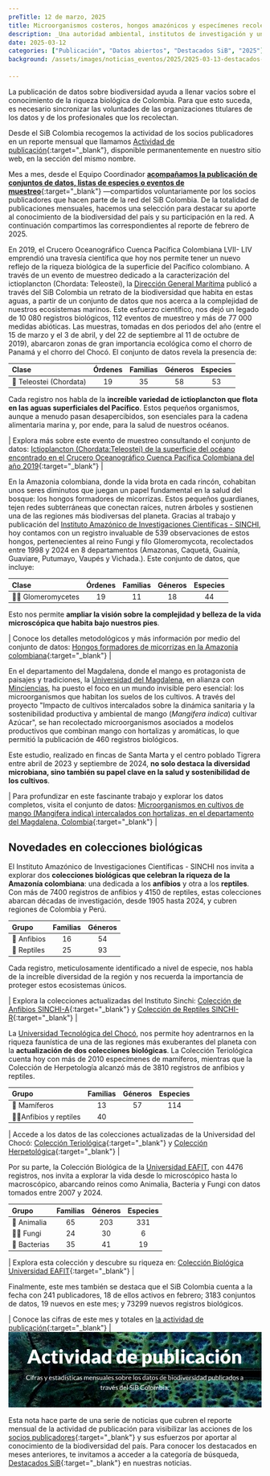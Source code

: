 ```yaml
---
preTitle: 12 de marzo, 2025
title: Microorganismos costeros, hongos amazónicos y especímenes recolectados entre los destacados de febrero
description: _Una autoridad ambiental, institutos de investigación y universidades sobresalieron en febrero con la actualización de conjuntos de datos y colecciones biológicas._
date: 2025-03-12
categories: ["Publicación", "Datos abiertos", "Destacados SiB", "2025"]
background: /assets/images/noticias_eventos/2025/2025-03-13-destacados-febrero-2025.png

---
```


La publicación de datos sobre biodiversidad ayuda a llenar vacíos sobre el conocimiento de la riqueza biológica de Colombia. Para que esto suceda, es necesario sincronizar las voluntades de las organizaciones titulares de los datos y de los profesionales que los recolectan.

Desde el SiB Colombia recogemos la actividad de los socios publicadores en un reporte mensual que llamamos [Actividad de publicación](https://biodiversidad.co/comunidad/actividad-de-publicacion/){:target="_blank"}, disponible permanentemente en nuestro sitio web, en la sección del mismo nombre.

Mes a mes, desde el Equipo Coordinador **[acompañamos la publicación de conjuntos de datos, listas de especies o eventos de muestreo](https://biodiversidad.co/compartir/guia-para-publicar/)**{:target="_blank"} —compartidos voluntariamente por los socios publicadores que hacen parte de la red del SiB Colombia. De la totalidad de publicaciones mensuales, hacemos una selección para destacar su aporte al conocimiento de la biodiversidad del país y su participación en la red. A continuación compartimos las correspondientes al reporte de febrero de 2025.

En 2019, el Crucero Oceanográfico Cuenca Pacífica Colombiana LVII- LIV emprendió una travesía científica que hoy nos permite tener un nuevo reflejo de la riqueza biológica de la superficie del Pacífico colombiano. A través de un evento de muestreo dedicado a la caracterización del ictioplancton (Chordata: Teleostei), la [Dirección General Marítima](https://www.dimar.mil.co/) publicó a través del SiB Colombia un retrato de la biodiversidad que habita en estas aguas, a partir de un conjunto de datos que nos acerca a la complejidad de nuestros ecosistemas marinos. Este esfuerzo científico, nos dejó un legado de 10 080 registros biológicos, 112 eventos de muestreo y más de 77 000 medidas abióticas. Las muestras, tomadas en dos periodos del año (entre el 15 de marzo y el 3 de abril, y del 22 de septiembre al 11 de octubre de 2019), abarcaron zonas de gran importancia ecológica como el chorro de Panamá y el chorro del Chocó. El conjunto de datos revela la presencia de:

| **Clase** | **Órdenes** | **Familias** | **Géneros** | **Especies** |
|:---|:---:|:---:|:---:|:---:|
| 🌊 Teleostei (Chordata) | 19 | 35 | 58 | 53 |

Cada registro nos habla de la **increíble variedad de ictioplancton que flota en las aguas superficiales del Pacífico**. Estos pequeños organismos, aunque a menudo pasan desapercibidos, son esenciales para la cadena alimentaria marina y, por ende, para la salud de nuestros océanos.

| Explora más sobre este evento de muestreo consultando el conjunto de datos: [Ictioplancton (Chordata:Teleostei) de la superficie del océano encontrado en el Crucero Oceanográfico Cuenca Pacífica Colombiana del año 2019](https://biodiversidad.co/data/?datasetKey=0351c504-ba44-4ce7-b9ce-27b9109a8c8b){:target="_blank"} |

En la Amazonia colombiana, donde la vida brota en cada rincón, cohabitan unos seres diminutos que juegan un papel fundamental en la salud del bosque: los hongos formadores de micorrizas. Estos pequeños guardianes, tejen redes subterráneas que conectan raíces, nutren árboles y sostienen una de las regiones más biodiversas del planeta. Gracias al trabajo y publicación del [Instituto Amazónico de Investigaciones Científicas - SINCHI](https://sinchi.org.co/), hoy contamos con un registro invaluable de 539 observaciones de estos hongos, pertenecientes al reino Fungi y filo Glomeromycota, recolectados entre 1998 y 2024 en 8 departamentos (Amazonas, Caquetá, Guainía, Guaviare, Putumayo, Vaupés y Vichada.). Este conjunto de datos, que incluye:

| **Clase** | **Órdenes** | **Familias** | **Géneros** | **Especies** |
|:---|:---:|:---:|:---:|:---:|
| 🍄‍🟫 Glomeromycetes | 19 | 11 | 18 | 44 |

Esto nos permite **ampliar la visión sobre la complejidad y belleza de la vida microscópica que habita bajo nuestros pies**.

| Conoce los detalles metodológicos y más información por medio del conjunto de datos: [Hongos formadores de micorrizas en la Amazonia colombiana](https://biodiversidad.co/data/?datasetKey=feb767e5-21e6-4581-ba02-95e2922d1d39){:target="_blank"} |

En el departamento del Magdalena, donde el mango es protagonista de paisajes y tradiciones, la [Universidad del Magdalena](https://unimagdalena.edu.co/), en alianza con [Minciencias](https://minciencias.gov.co/), ha puesto el foco en un mundo invisible pero esencial: los microorganismos que habitan los suelos de los cultivos. A través del proyecto "Impacto de cultivos intercalados sobre la dinámica sanitaria y la sostenibilidad productiva y ambiental de mango (*Mangifera indica*) cultivar Azúcar", se han recolectado microorganismos asociados a modelos productivos que combinan mango con hortalizas y aromáticas, lo que permitió la publicación de 460 registros biológicos.

Este estudio, realizado en fincas de Santa Marta y el centro poblado Tigrera entre abril de 2023 y septiembre de 2024, **no solo destaca la diversidad microbiana, sino también su papel clave en la salud y sostenibilidad de los cultivos**.

| Para profundizar en este fascinante trabajo y explorar los datos completos, visita el conjunto de datos: [Microorganismos en cultivos de mango (Mangifera indica) intercalados con hortalizas, en el departamento del Magdalena, Colombia](https://biodiversidad.co/data/?datasetKey=a23f93ea-216b-47e1-bb31-cdab05525c0f){:target="_blank"} |

## Novedades en colecciones biológicas

El Instituto Amazónico de Investigaciones Científicas - SINCHI nos invita a explorar dos **colecciones biológicas que celebran la riqueza de la Amazonía colombiana**: una dedicada a los **anfibios** y otra a los **reptiles**. Con más de 7400 registros de anfibios y 4150 de reptiles, estas colecciones abarcan décadas de investigación, desde 1905 hasta 2024, y cubren regiones de Colombia y Perú.

| **Grupo** | **Familias** | **Géneros** |
|:---|:---:|:---:|
| 🐸 Anfibios | 16 | 54 | 
| 🦎 Reptiles | 25 | 93 |

Cada registro, meticulosamente identificado a nivel de especie, nos habla de la increíble diversidad de la región y nos recuerda la importancia de proteger estos ecosistemas únicos.

| Explora la colecciones actualizadas del Instituto Sinchi: [Colección de Anfibios SINCHI-A](http://doi.org/10.15472/sauer3){:target="_blank"} y [Colección de Reptiles SINCHI-R](http://doi.org/10.15472/0wasng){:target="_blank"} |	

La [Universidad Tecnológica del Chocó](https://utch.edu.co/nueva/), nos permite hoy adentrarnos en la riqueza faunística de una de las regiones más exuberantes del planeta con la **actualización de dos colecciones biológicas**. La  Colección Teriológica cuenta hoy con más de 2010 especímenes de mamíferos, mientras que la Colección de Herpetología alcanzó más de 3810 registros de anfibios y reptiles.  

| **Grupo** | **Familias** | **Géneros** | **Especies** |
|:---|:---:|:---:|:---:|
| 🐆  Mamíferos | 13 | 57 | 114 |
| 🐸🦎Anfibios y reptiles | 40 | | |

| Accede a los datos de las colecciones actualizadas de la Universidad del Chocó: [Colección Teriológica](http://doi.org/10.15472/nhehct){:target="_blank"} y [Colección Herpetológica](http://doi.org/10.15472/sz41lm){:target="_blank"} |

Por su parte, la Colección Biológica de la [Universidad EAFIT](https://www.eafit.edu.co), con 4476 registros, nos invita a explorar la vida desde lo microscópico hasta lo macroscópico, abarcando reinos como Animalia, Bacteria y Fungi con datos tomados entre 2007 y 2024.

| **Grupo** | **Familias** | **Géneros** | **Especies** |
|:---|:---:|:---:|:---:|
| 🐾 Animalia | 65 | 203 | 331 |
| 🍄‍🟫 Fungi | 24 | 30 | 6 |
| 🦠 Bacterias | 35 | 41 | 19 |

| Explora esta colección y descubre su riqueza en: [Colección Biológica Universidad EAFIT](http://doi.org/10.15472/qecat1){:target="_blank"} |

Finalmente, este mes también se destaca que el SiB Colombia cuenta a la fecha con 241 publicadores, 18 de ellos activos en febrero; 3183 conjuntos de datos, 19 nuevos en este mes; y 73299 nuevos registros biológicos. 

| Conoce las cifras de este mes y totales en [la actividad de publicación](https://biodiversidad.co/comunidad/actividad-de-publicacion/){:target="_blank"} |
![Actividad de publicación](/assets/images/noticias_eventos/2025/banner-actividad-de-publicacion.png)

Esta nota hace parte de una serie de noticias que cubren el reporte mensual de la actividad de publicación para visibilizar las acciones de los [socios publicadores](https://biodiversidad.co/comunidad/socios-publicadores/){:target="_blank"} y sus esfuerzos por aportar al conocimiento de la biodiversidad del país. Para conocer los destacados en meses anteriores, te invitamos a acceder a la categoría de búsqueda, [Destacados SiB](https://biodiversidad.co/news/?category=Destacados+SiB){:target="_blank"}  en nuestras noticias.
